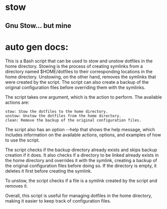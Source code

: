 # stow
Gnu Stow... but mine
---

# auto gen docs:


This is a Bash script that can be used to stow and unstow dotfiles in the home directory. Stowing is the process of creating symlinks from a directory named $HOME/dotfiles to their corresponding locations in the home directory. Unstowing, on the other hand, removes the symlinks that were created by the script. The script can also create a backup of the original configuration files before overriding them with the symlinks.

The script takes one argument, which is the action to perform. The available actions are:

    stow: Stow the dotfiles to the home directory.
    unstow: Unstow the dotfiles from the home directory.
    clean: Remove the backup of the original configuration files.

The script also has an option --help that shows the help message, which includes information on the available actions, options, and examples of how to use the script.

The script checks if the backup directory already exists and skips backup creation if it does. It also checks if a directory to be linked already exists in the home directory and overrides it with the symlink, creating a backup of the original configuration files before doing so. If the directory is empty, it deletes it first before creating the symlink.

To unstow, the script checks if a file is a symlink created by the script and removes it.

Overall, this script is useful for managing dotfiles in the home directory, making it easier to keep track of configuration files.

